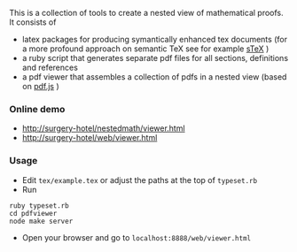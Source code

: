 This is a collection of tools to create a nested view of mathematical proofs.
It consists of 
- latex packages for producing symantically enhanced tex documents (for a more profound approach on semantic TeX see for example
[sTeX](https://trac.kwarc.info/sTeX/wiki) )
- a ruby script that generates separate pdf files for all sections, definitions and references
- a pdf viewer that assembles a collection of pdfs in a nested view (based on [pdf.js](https://github.com/mozilla/pdf.js/) )

### Online demo
- [http://surgery-hotel/nestedmath/viewer.html](http://surgery-hotel/nestedmath/viewer.html)
- [http://surgery-hotel/web/viewer.html](http://surgery-hotel/web/viewer.html)

### Usage
- Edit `tex/example.tex` or adjust the paths at the top of `typeset.rb`
- Run 

```
ruby typeset.rb
cd pdfviewer
node make server
```
- Open your browser and go to `localhost:8888/web/viewer.html`
